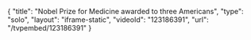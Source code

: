 {
    "title": "Nobel Prize for Medicine awarded to three Americans",
    "type": "solo",
    "layout": "iframe-static",
    "videoId": "123186391",
    "url": "\/tvpembed\/123186391"
}